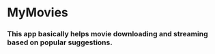 # MyMovies

### This app basically helps movie downloading and streaming based on popular suggestions.
